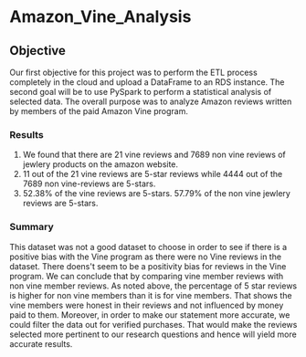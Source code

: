 # Amazon_Vine_Analysis

## Objective
Our first objective for this project was to perform the ETL process completely in the cloud and upload a DataFrame to an RDS instance. The second goal will be to use PySpark to perform a statistical analysis of selected data.
The overall purpose was to analyze Amazon reviews written by members of the paid Amazon Vine program.



### Results
1. We found that there are 21 vine reviews and 7689 non vine reviews of jewlery products on the amazon website.
2. 11 out of the 21 vine reviews are 5-star reviews while 4444 out of the 7689 non vine-reviews are 5-stars.
3. 52.38% of the vine reviews are 5-stars. 57.79% of the non vine jewlery reviews are 5-stars.

### Summary
 This dataset was not a good dataset to choose in order to see if there is a positive bias with the Vine program as there were no Vine reviews in the dataset. There doens't seem to be a positivity bias for reviews in the Vine program. We can conclude that by comparing vine member reviews with non vine member reviews. As noted above, the percentage of 5 star reviews is higher for non vine members than it is for vine members. That shows the vine members were honest in their reviews and not influenced by money paid to them. Moreover, in order to make our statement more accurate, we could filter the data out for verified purchases. That would make the reviews selected more pertinent to our research questions and hence will yield more accurate results.
